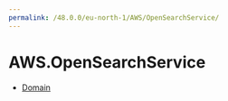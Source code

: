 ```yaml
---
permalink: /48.0.0/eu-north-1/AWS/OpenSearchService/
---
```


# AWS.OpenSearchService



* [Domain](Domain.md)